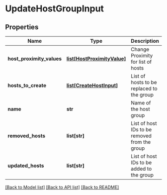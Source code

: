 # UpdateHostGroupInput

## Properties
Name | Type | Description | Notes
------------ | ------------- | ------------- | -------------
**host_proximity_values** | [**list[HostProximityValue]**](HostProximityValue.md) | Change Proximity for list of hosts | [optional] 
**hosts_to_create** | [**list[CreateHostInput]**](CreateHostInput.md) | List of hosts to be replaced to the group | [optional] 
**name** | **str** | Name of the host group | [optional] 
**removed_hosts** | **list[str]** | List of host IDs to be removed from the group | [optional] 
**updated_hosts** | **list[str]** | List of host IDs to be added to the group | [optional] 

[[Back to Model list]](../README.md#documentation-for-models) [[Back to API list]](../README.md#documentation-for-api-endpoints) [[Back to README]](../README.md)


